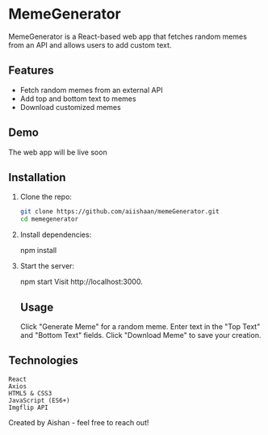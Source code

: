 # MemeGenerator

MemeGenerator is a React-based web app that fetches random memes from an API and allows users to add custom text. 

## Features

- Fetch random memes from an external API
- Add top and bottom text to memes
- Download customized memes

## Demo

The web app will be live soon

## Installation

1. Clone the repo:

   ```bash
   git clone https://github.com/aiishaan/memeGenerator.git
   cd memegenerator

2. Install dependencies:

    npm install

3. Start the server:

    npm start
    Visit http://localhost:3000.

    ## Usage

    Click "Generate Meme" for a random meme.
    Enter text in the "Top Text" and "Bottom Text" fields.
    Click "Download Meme" to save your creation.

## Technologies

    React
    Axios
    HTML5 & CSS3
    JavaScript (ES6+)
    Imgflip API



Created by Aishan - feel free to reach out!


